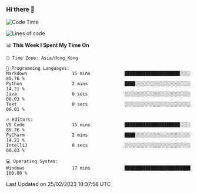 ### Hi there 👋

<!--
**RoiexLee/RoiexLee** is a ✨ _special_ ✨ repository because its `README.md` (this file) appears on your GitHub profile.

Here are some ideas to get you started:

- 🔭 I’m currently working on ...
- 🌱 I’m currently learning ...
- 👯 I’m looking to collaborate on ...
- 🤔 I’m looking for help with ...
- 💬 Ask me about ...
- 📫 How to reach me: ...
- 😄 Pronouns: ...
- ⚡ Fun fact: ...
-->

<!--START_SECTION:waka-->
![Code Time](http://img.shields.io/badge/Code%20Time-133%20hrs%2059%20mins-blue)

![Lines of code](https://img.shields.io/badge/From%20Hello%20World%20I%27ve%20Written-2.9%20thousand%20lines%20of%20code-blue)

📊 **This Week I Spent My Time On** 

```text
🕑︎ Time Zone: Asia/Hong_Kong

💬 Programming Languages: 
Markdown                 15 mins             █████████████████████░░░░   85.76 % 
Python                   2 mins              ████░░░░░░░░░░░░░░░░░░░░░   14.21 % 
Java                     0 secs              ░░░░░░░░░░░░░░░░░░░░░░░░░   00.03 % 
Text                     0 secs              ░░░░░░░░░░░░░░░░░░░░░░░░░   00.01 % 

🔥 Editors: 
VS Code                  15 mins             █████████████████████░░░░   85.76 % 
PyCharm                  2 mins              ████░░░░░░░░░░░░░░░░░░░░░   14.21 % 
IntelliJ                 0 secs              ░░░░░░░░░░░░░░░░░░░░░░░░░   00.03 % 

💻 Operating System: 
Windows                  17 mins             █████████████████████████   100.00 % 
```


 Last Updated on 25/02/2023 18:37:58 UTC
<!--END_SECTION:waka-->
